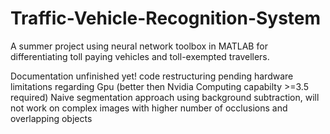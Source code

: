 # Traffic-Vehicle-Recognition-System
A summer project using neural network toolbox in MATLAB for differentiating toll paying vehicles and toll-exempted travellers.  


Documentation unfinished yet!
code restructuring pending
hardware limitations regarding Gpu (better then Nvidia Computing capabilty >=3.5 required)
Naive segmentation approach using background subtraction, will not work on complex images with higher number of occlusions and overlapping objects
